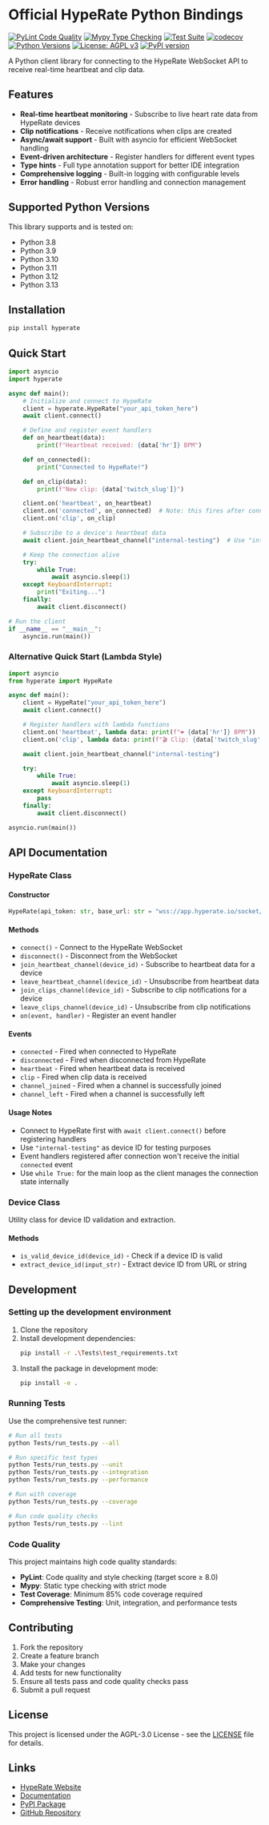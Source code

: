 ﻿# Official HypeRate Python Bindings

[![PyLint Code Quality](https://github.com/Serpensin/TESTING/workflows/PyLint%20Code%20Quality/badge.svg)](https://github.com/Serpensin/TESTING/actions/workflows/pylint.yml)
[![Mypy Type Checking](https://github.com/Serpensin/TESTING/workflows/Mypy%20Type%20Checking/badge.svg)](https://github.com/Serpensin/TESTING/actions/workflows/mypy.yml)
[![Test Suite](https://github.com/Serpensin/TESTING/workflows/Test%20Suite/badge.svg)](https://github.com/Serpensin/TESTING/actions/workflows/tests.yml)
[![codecov](https://codecov.io/gh/Serpensin/TESTING/branch/master/graph/badge.svg)](https://codecov.io/gh/Serpensin/TESTING)
[![Python Versions](https://img.shields.io/badge/python-3.8%20%7C%203.9%20%7C%203.10%20%7C%203.11%20%7C%203.12%20%7C%203.13-blue)](https://github.com/Serpensin/TESTING)
[![License: AGPL v3](https://img.shields.io/badge/License-AGPL%20v3-blue.svg)](https://www.gnu.org/licenses/agpl-3.0)
[![PyPI version](https://badge.fury.io/py/hyperate.svg)](https://badge.fury.io/py/hyperate)

A Python client library for connecting to the HypeRate WebSocket API to receive real-time heartbeat and clip data.

## Features

- **Real-time heartbeat monitoring** - Subscribe to live heart rate data from HypeRate devices
- **Clip notifications** - Receive notifications when clips are created
- **Async/await support** - Built with asyncio for efficient WebSocket handling
- **Event-driven architecture** - Register handlers for different event types
- **Type hints** - Full type annotation support for better IDE integration
- **Comprehensive logging** - Built-in logging with configurable levels
- **Error handling** - Robust error handling and connection management

## Supported Python Versions

This library supports and is tested on:
- Python 3.8
- Python 3.9
- Python 3.10
- Python 3.11
- Python 3.12
- Python 3.13

## Installation

```bash
pip install hyperate
```

## Quick Start

```python
import asyncio
import hyperate

async def main():
    # Initialize and connect to HypeRate
    client = hyperate.HypeRate("your_api_token_here")
    await client.connect()

    # Define and register event handlers
    def on_heartbeat(data):
        print(f"Heartbeat received: {data['hr']} BPM")

    def on_connected():
        print("Connected to HypeRate!")

    def on_clip(data):
        print(f"New clip: {data['twitch_slug']}")

    client.on('heartbeat', on_heartbeat)
    client.on('connected', on_connected)  # Note: this fires after connection is already established
    client.on('clip', on_clip)

    # Subscribe to a device's heartbeat data
    await client.join_heartbeat_channel("internal-testing")  # Use "internal-testing" for testing

    # Keep the connection alive
    try:
        while True:
            await asyncio.sleep(1)
    except KeyboardInterrupt:
        print("Exiting...")
    finally:
        await client.disconnect()

# Run the client
if __name__ == "__main__":
    asyncio.run(main())
```

### Alternative Quick Start (Lambda Style)

```python
import asyncio
from hyperate import HypeRate

async def main():
    client = HypeRate("your_api_token_here")
    await client.connect()

    # Register handlers with lambda functions
    client.on('heartbeat', lambda data: print(f"❤️ {data['hr']} BPM"))
    client.on('clip', lambda data: print(f"🎬 Clip: {data['twitch_slug']}"))

    await client.join_heartbeat_channel("internal-testing")

    try:
        while True:
            await asyncio.sleep(1)
    except KeyboardInterrupt:
        pass
    finally:
        await client.disconnect()

asyncio.run(main())
```

## API Documentation

### HypeRate Class

#### Constructor
```python
HypeRate(api_token: str, base_url: str = "wss://app.hyperate.io/socket/websocket", logger: Optional[logging.Logger] = None)
```

#### Methods
- `connect()` - Connect to the HypeRate WebSocket
- `disconnect()` - Disconnect from the WebSocket
- `join_heartbeat_channel(device_id)` - Subscribe to heartbeat data for a device
- `leave_heartbeat_channel(device_id)` - Unsubscribe from heartbeat data
- `join_clips_channel(device_id)` - Subscribe to clip notifications for a device
- `leave_clips_channel(device_id)` - Unsubscribe from clip notifications
- `on(event, handler)` - Register an event handler

#### Events
- `connected` - Fired when connected to HypeRate
- `disconnected` - Fired when disconnected from HypeRate
- `heartbeat` - Fired when heartbeat data is received
- `clip` - Fired when clip data is received
- `channel_joined` - Fired when a channel is successfully joined
- `channel_left` - Fired when a channel is successfully left

#### Usage Notes
- Connect to HypeRate first with `await client.connect()` before registering handlers
- Use `"internal-testing"` as device ID for testing purposes
- Event handlers registered after connection won't receive the initial `connected` event
- Use `while True:` for the main loop as the client manages the connection state internally

### Device Class

Utility class for device ID validation and extraction.

#### Methods
- `is_valid_device_id(device_id)` - Check if a device ID is valid
- `extract_device_id(input_str)` - Extract device ID from URL or string

## Development

### Setting up the development environment

1. Clone the repository
2. Install development dependencies:
   ```bash
   pip install -r .\Tests\test_requirements.txt
   ```
3. Install the package in development mode:
   ```bash
   pip install -e .
   ```

### Running Tests

Use the comprehensive test runner:

```bash
# Run all tests
python Tests/run_tests.py --all

# Run specific test types
python Tests/run_tests.py --unit
python Tests/run_tests.py --integration
python Tests/run_tests.py --performance

# Run with coverage
python Tests/run_tests.py --coverage

# Run code quality checks
python Tests/run_tests.py --lint
```

### Code Quality

This project maintains high code quality standards:

- **PyLint**: Code quality and style checking (target score ≥ 8.0)
- **Mypy**: Static type checking with strict mode
- **Test Coverage**: Minimum 85% code coverage required
- **Comprehensive Testing**: Unit, integration, and performance tests

## Contributing

1. Fork the repository
2. Create a feature branch
3. Make your changes
4. Add tests for new functionality
5. Ensure all tests pass and code quality checks pass
6. Submit a pull request

## License

This project is licensed under the AGPL-3.0 License - see the [LICENSE](LICENSE) file for details.

## Links

- [HypeRate Website](https://hyperate.io/)
- [Documentation](https://github.com/Serpensin/HypeRate-Python#readme)
- [PyPI Package](https://pypi.org/project/hyperate/)
- [GitHub Repository](https://github.com/Serpensin/HypeRate-Python)


